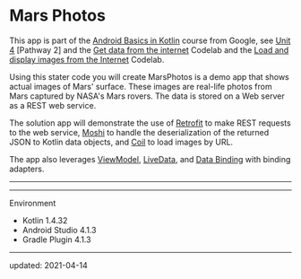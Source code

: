 Mars Photos
===========

This app is part of the [Android Basics in Kotlin] course from Google, see [Unit 4] [Pathway 2] and the [Get data from the internet] Codelab and the [Load and display images from the Internet] Codelab.

Using this stater code you will create MarsPhotos is a demo app that shows actual images of Mars' surface. These images are real-life photos from Mars captured by NASA's Mars rovers. The data is stored on a Web server as a REST web service.

The solution app will demonstrate the use of
[Retrofit](https://square.github.io/retrofit/) to make REST requests to the web service, [Moshi](https://github.com/square/moshi) to
handle the deserialization of the returned JSON to Kotlin data objects, and 
[Coil](https://coil-kt.github.io/coil/) to load images by URL.

The app also leverages 
[ViewModel](https://developer.android.com/topic/libraries/architecture/viewmodel),
[LiveData](https://developer.android.com/topic/libraries/architecture/livedata), and
[Data Binding](https://developer.android.com/topic/libraries/data-binding/) with binding 
adapters.

----

[Android Basics in Kotlin]: https://developer.android.com/courses/android-basics-kotlin/course
[Unit 4]: https://developer.android.com/courses/android-basics-kotlin/unit-4
[Pathway 3]: https://developer.android.com/courses/pathways/android-basics-kotlin-unit-4-pathway-2
[Get data from the internet]: https://developer.android.com/codelabs/basic-android-kotlin-training-getting-data-internet
[Load and display images from the Internet]: https://developer.android.com/codelabs/basic-android-kotlin-training-internet-images

----

Environment

- Kotlin 1.4.32
- Android Studio 4.1.3
- Gradle Plugin 4.1.3

----

updated: 2021-04-14